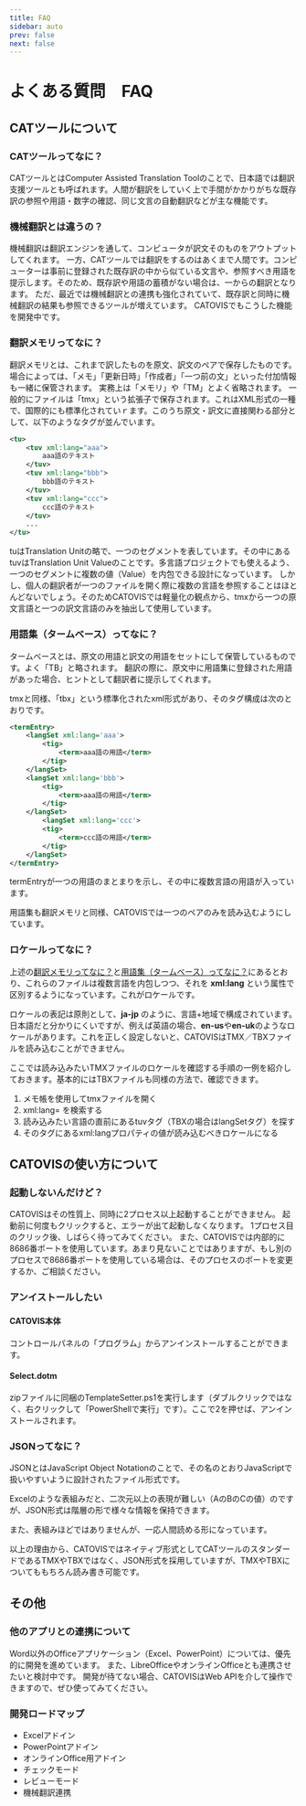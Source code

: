 ```yaml
---
title: FAQ
sidebar: auto
prev: false
next: false
---
```

# よくある質問　FAQ
## CATツールについて
### CATツールってなに？
CATツールとはComputer Assisted Translation Toolのことで、日本語では翻訳支援ツールとも呼ばれます。人間が翻訳をしていく上で手間がかかりがちな既存訳の参照や用語・数字の確認、同じ文言の自動翻訳などが主な機能です。

### 機械翻訳とは違うの？
機械翻訳は翻訳エンジンを通して、コンピュータが訳文そのものをアウトプットしてくれます。
一方、CATツールでは翻訳をするのはあくまで人間です。コンピューターは事前に登録された既存訳の中から似ている文言や、参照すべき用語を提示します。そのため、既存訳や用語の蓄積がない場合は、一からの翻訳となります。
ただ、最近では機械翻訳との連携も強化されていて、既存訳と同時に機械翻訳の結果も参照できるツールが増えています。
CATOVISでもこうした機能を開発中です。

### 翻訳メモリってなに？
翻訳メモリとは、これまで訳したものを原文、訳文のペアで保存したものです。場合によっては、「メモ」「更新日時」「作成者」「一つ前の文」といった付加情報も一緒に保管されます。
実務上は「メモリ」や「TM」とよく省略されます。
一般的にファイルは「tmx」という拡張子で保存されます。これはXML形式の一種で、国際的にも標準化されていｒます。このうち原文・訳文に直接関わる部分として、以下のようなタグが並んでいます。

```xml
<tu>
	<tuv xml:lang="aaa">
        aaa語のテキスト
    </tuv>
    <tuv xml:lang="bbb">
        bbb語のテキスト
    </tuv>
    <tuv xml:lang="ccc">
        ccc語のテキスト
    </tuv>
    ...
</tu>
```

tuはTranslation Unitの略で、一つのセグメントを表しています。その中にあるtuvはTranslation Unit Valueのことです。多言語プロジェクトでも使えるよう、一つのセグメントに複数の値（Value）を内包できる設計になっています。
しかし、個人の翻訳者が一つのファイルを開く際に複数の言語を参照することはほとんどないでしょう。そのためCATOVISでは軽量化の観点から、tmxから一つの原文言語と一つの訳文言語のみを抽出して使用しています。

### 用語集（タームベース）ってなに？
タームベースとは、原文の用語と訳文の用語をセットにして保管しているものです。よく「TB」と略されます。
翻訳の際に、原文中に用語集に登録された用語があった場合、ヒントとして翻訳者に提示してくれます。

tmxと同様、「tbx」という標準化されたxml形式があり、そのタグ構成は次のとおりです。

```xml
<termEntry>
	<langSet xml:lang='aaa'>
		<tig>
			<term>aaa語の用語</term>
		</tig>
	</langSet>
	<langSet xml:lang='bbb'>
		<tig>
			<term>aaa語の用語</term>
		</tig>
	</langSet>
    	<langSet xml:lang='ccc'>
		<tig>
			<term>ccc語の用語</term>
		</tig>
	</langSet>
</termEntry>
```

termEntryが一つの用語のまとまりを示し、その中に複数言語の用語が入っています。

用語集も翻訳メモリと同様、CATOVISでは一つのペアのみを読み込むようにしています。

### ロケールってなに？

上述の[翻訳メモリってなに？](#翻訳メモリってなに？)と[用語集（タームベース）ってなに？](#用語集（タームベース）ってなに？)にあるとおり、これらのファイルは複数言語を内包しつつ、それを **xml:lang** という属性で区別するようになっています。これがロケールです。

ロケールの表記は原則として、**ja-jp** のように、言語+地域で構成されています。日本語だと分かりにくいですが、例えば英語の場合、**en-us**や**en-uk**のようなロケールがあります。これを正しく設定しないと、CATOVISはTMX／TBXファイルを読み込むことができません。

ここでは読み込みたいTMXファイルのロケールを確認する手順の一例を紹介しておきます。基本的にはTBXファイルも同様の方法で、確認できます。

1. メモ帳を使用してtmxファイルを開く
1. xml:lang= を検索する
1. 読み込みたい言語の直前にあるtuvタグ（TBXの場合はlangSetタグ）を探す
1. そのタグにあるxml:langプロパティの値が読み込むべきロケールになる

## CATOVISの使い方について
### 起動しないんだけど？
CATOVISはその性質上、同時に2プロセス以上起動することができません。
起動前に何度もクリックすると、エラーが出て起動しなくなります。
1プロセス目のクリック後、しばらく待ってみてください。
また、CATOVISでは内部的に8686番ポートを使用しています。あまり見ないことではありますが、もし別のプロセスで8686番ポートを使用している場合は、そのプロセスのポートを変更するか、ご相談ください。

### アンイストールしたい
#### CATOVIS本体
コントロールパネルの「プログラム」からアンインストールすることができます。
#### Select.dotm
zipファイルに同梱のTemplateSetter.ps1を実行します（ダブルクリックではなく、右クリックして「PowerShellで実行」です）。ここで2を押せば、アンインストールされます。

### JSONってなに？
JSONとはJavaScript Object Notationのことで、その名のとおりJavaScriptで扱いやすいように設計されたファイル形式です。

Excelのような表組みだと、二次元以上の表現が難しい（AのBのCの値）のですが、JSON形式は階層の形で様々な情報を保持できます。

また、表組みほどではありませんが、一応人間読める形になっています。

以上の理由から、CATOVISではネイティブ形式としてCATツールのスタンダードであるTMXやTBXではなく、JSON形式を採用していますが、TMXやTBXについてももちろん読み書き可能です。

## その他
### 他のアプリとの連携について
Word以外のOfficeアプリケーション（Excel、PowerPoint）については、優先的に開発を進めています。
また、LibreOfficeやオンラインOfficeとも連携させたいと検討中です。
開発が待てない場合、CATOVISはWeb APIを介して操作できますので、ぜひ使ってみてください。

### 開発ロードマップ
- Excelアドイン
- PowerPointアドイン
- オンラインOffice用アドイン
- チェックモード
- レビューモード
- 機械翻訳連携